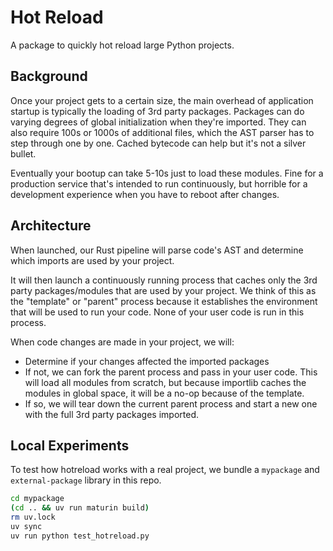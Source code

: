 # Hot Reload

A package to quickly hot reload large Python projects.

## Background

Once your project gets to a certain size, the main overhead of application startup is typically the loading of 3rd party packages. Packages can do
varying degrees of global initialization when they're imported. They can also require 100s or 1000s of additional files, which the AST parser has to
step through one by one. Cached bytecode can help but it's not a silver bullet.

Eventually your bootup can take 5-10s just to load these modules. Fine for a production service that's intended to run continuously, but
horrible for a development experience when you have to reboot after changes.

## Architecture

When launched, our Rust pipeline will parse code's AST and determine which imports are used by your project.

It will then launch a continuously running process that caches only the 3rd party packages/modules that are used by your project. We
think of this as the "template" or "parent" process because it establishes the environment that will be used to run your code. None of your
user code is run in this process.

When code changes are made in your project, we will:

- Determine if your changes affected the imported packages
- If not, we can fork the parent process and pass in your user code. This will load all modules from scratch, but because importlib caches the modules in global space, it will be a no-op because of the template.
- If so, we will tear down the current parent process and start a new one with the full 3rd party packages imported.

## Local Experiments

To test how hotreload works with a real project, we bundle a `mypackage` and `external-package` library in this repo.

```bash
cd mypackage
(cd .. && uv run maturin build)
rm uv.lock
uv sync
uv run python test_hotreload.py
```
